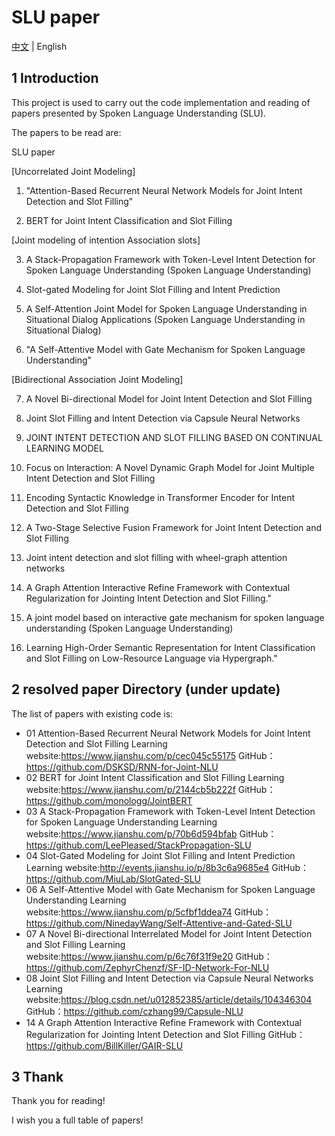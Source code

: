 # SLU paper



[中文](README.md) | English





## 1 Introduction

This project is used to carry out the code implementation and reading of papers presented by Spoken Language Understanding (SLU).

The papers to be read are:

SLU paper

[Uncorrelated Joint Modeling]

01. "Attention-Based Recurrent Neural Network Models for Joint Intent Detection and Slot Filling"

02. BERT for Joint Intent Classification and Slot Filling

[Joint modeling of intention Association slots]

03. A Stack-Propagation Framework with Token-Level Intent Detection for Spoken Language Understanding (Spoken Language Understanding)

04. Slot-gated Modeling for Joint Slot Filling and Intent Prediction

05. A Self-Attention Joint Model for Spoken Language Understanding in Situational Dialog Applications (Spoken Language Understanding in Situational Dialog)

06. "A Self-Attentive Model with Gate Mechanism for Spoken Language Understanding"

[Bidirectional Association Joint Modeling]

07. A Novel Bi-directional Model for Joint Intent Detection and Slot Filling

08. Joint Slot Filling and Intent Detection via Capsule Neural Networks

309. JOINT INTENT DETECTION AND SLOT FILLING BASED ON CONTINUAL LEARNING MODEL

10. Focus on Interaction: A Novel Dynamic Graph Model for Joint Multiple Intent Detection and Slot Filling

11. Encoding Syntactic Knowledge in Transformer Encoder for Intent Detection and Slot Filling

12. A Two-Stage Selective Fusion Framework for Joint Intent Detection and Slot Filling

13. Joint intent detection and slot filling with wheel-graph attention networks

14. A Graph Attention Interactive Refine Framework with Contextual Regularization for Jointing Intent Detection and Slot Filling."

15. A joint model based on interactive gate mechanism for spoken language understanding (Spoken Language Understanding)

16. Learning High-Order Semantic Representation for Intent Classification and Slot Filling on Low-Resource Language via Hypergraph."





## 2 resolved paper Directory (under update)



The list of papers with existing code is:



- 01 Attention-Based Recurrent Neural Network Models for Joint Intent Detection and Slot Filling
    Learning website:https://www.jianshu.com/p/cec045c55175
    GitHub：https://github.com/DSKSD/RNN-for-Joint-NLU
- 02 BERT for Joint Intent Classification and Slot Filling
    Learning website:https://www.jianshu.com/p/2144cb5b222f
    GitHub：https://github.com/monologg/JointBERT
- 03 A Stack-Propagation Framework with Token-Level Intent Detection for Spoken Language Understanding
    Learning website:https://www.jianshu.com/p/70b6d594bfab
    GitHub：https://github.com/LeePleased/StackPropagation-SLU
- 04 Slot-Gated Modeling for Joint Slot Filling and Intent Prediction
    Learning website:http://events.jianshu.io/p/8b3c6a9685e4
    GitHub：https://github.com/MiuLab/SlotGated-SLU
- 06 A Self-Attentive Model with Gate Mechanism for Spoken Language Understanding
    Learning website:https://www.jianshu.com/p/5cfbf1ddea74
    GitHub： https://github.com/NinedayWang/Self-Attentive-and-Gated-SLU
- 07 A Novel Bi-directional Interrelated Model for Joint Intent Detection and Slot Filling
    Learning website:https://www.jianshu.com/p/6c76f31f9e20
    GitHub：https://github.com/ZephyrChenzf/SF-ID-Network-For-NLU
- 08 Joint Slot Filling and Intent Detection via Capsule Neural Networks
    Learning website:https://blog.csdn.net/u012852385/article/details/104346304
    GitHub：https://github.com/czhang99/Capsule-NLU
- 14 A Graph Attention Interactive Refine Framework with Contextual Regularization for Jointing Intent Detection and Slot Filling
    GitHub：https://github.com/BillKiller/GAIR-SLU

## 3 Thank



Thank you for reading!

I wish you a full table of papers!
